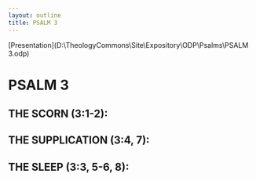```yaml
---
layout: outline
title: PSALM 3
---
```

[Presentation](D:\TheologyCommons\Site\Expository\ODP\Psalms\PSALM 3.odp)
# PSALM 3 
## THE SCORN (3:1-2): 
## THE SUPPLICATION (3:4, 7): 
## THE SLEEP (3:3, 5-6, 8): 
